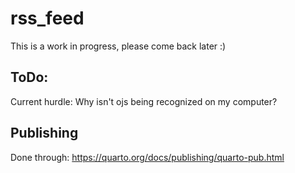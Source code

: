 # rss_feed


This is a work in progress, please come back later :) 



## ToDo: 

Current hurdle: Why isn't ojs being recognized on my computer? 



## Publishing 

Done through: https://quarto.org/docs/publishing/quarto-pub.html 